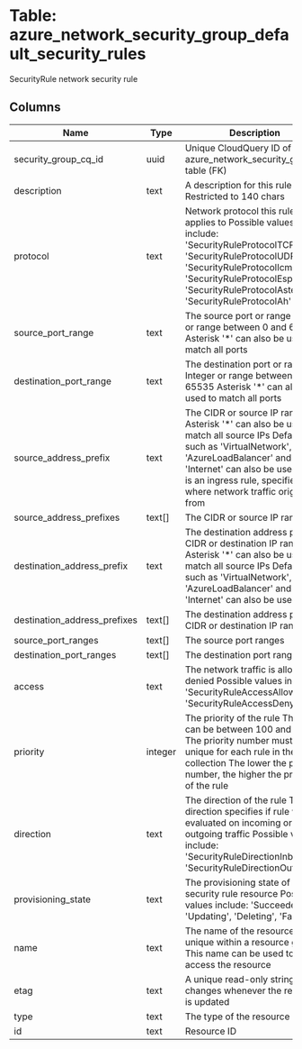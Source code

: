 
# Table: azure_network_security_group_default_security_rules
SecurityRule network security rule
## Columns
| Name        | Type           | Description  |
| ------------- | ------------- | -----  |
|security_group_cq_id|uuid|Unique CloudQuery ID of azure_network_security_groups table (FK)|
|description|text|A description for this rule Restricted to 140 chars|
|protocol|text|Network protocol this rule applies to Possible values include: 'SecurityRuleProtocolTCP', 'SecurityRuleProtocolUDP', 'SecurityRuleProtocolIcmp', 'SecurityRuleProtocolEsp', 'SecurityRuleProtocolAsterisk', 'SecurityRuleProtocolAh'|
|source_port_range|text|The source port or range Integer or range between 0 and 65535 Asterisk '*' can also be used to match all ports|
|destination_port_range|text|The destination port or range Integer or range between 0 and 65535 Asterisk '*' can also be used to match all ports|
|source_address_prefix|text|The CIDR or source IP range Asterisk '*' can also be used to match all source IPs Default tags such as 'VirtualNetwork', 'AzureLoadBalancer' and 'Internet' can also be used If this is an ingress rule, specifies where network traffic originates from|
|source_address_prefixes|text[]|The CIDR or source IP ranges|
|destination_address_prefix|text|The destination address prefix CIDR or destination IP range Asterisk '*' can also be used to match all source IPs Default tags such as 'VirtualNetwork', 'AzureLoadBalancer' and 'Internet' can also be used|
|destination_address_prefixes|text[]|The destination address prefixes CIDR or destination IP ranges|
|source_port_ranges|text[]|The source port ranges|
|destination_port_ranges|text[]|The destination port ranges|
|access|text|The network traffic is allowed or denied Possible values include: 'SecurityRuleAccessAllow', 'SecurityRuleAccessDeny'|
|priority|integer|The priority of the rule The value can be between 100 and 4096 The priority number must be unique for each rule in the collection The lower the priority number, the higher the priority of the rule|
|direction|text|The direction of the rule The direction specifies if rule will be evaluated on incoming or outgoing traffic Possible values include: 'SecurityRuleDirectionInbound', 'SecurityRuleDirectionOutbound'|
|provisioning_state|text|The provisioning state of the security rule resource Possible values include: 'Succeeded', 'Updating', 'Deleting', 'Failed'|
|name|text|The name of the resource that is unique within a resource group This name can be used to access the resource|
|etag|text|A unique read-only string that changes whenever the resource is updated|
|type|text|The type of the resource|
|id|text|Resource ID|
